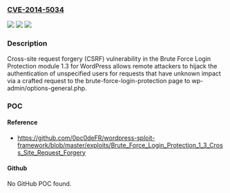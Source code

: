 ### [CVE-2014-5034](https://cve.mitre.org/cgi-bin/cvename.cgi?name=CVE-2014-5034)
![](https://img.shields.io/static/v1?label=Product&message=n%2Fa&color=blue)
![](https://img.shields.io/static/v1?label=Version&message=n%2Fa&color=blue)
![](https://img.shields.io/static/v1?label=Vulnerability&message=n%2Fa&color=brighgreen)

### Description

Cross-site request forgery (CSRF) vulnerability in the Brute Force Login Protection module 1.3 for WordPress allows remote attackers to hijack the authentication of unspecified users for requests that have unknown impact via a crafted request to the brute-force-login-protection page to wp-admin/options-general.php.

### POC

#### Reference
- https://github.com/0pc0deFR/wordpress-sploit-framework/blob/master/exploits/Brute_Force_Login_Protection_1_3_Cross_Site_Request_Forgery

#### Github
No GitHub POC found.

